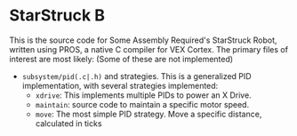 # StarStruck B

This is the source code for Some Assembly Required's StarStruck Robot, written using PROS, a native C compiler for VEX Cortex. The primary files of interest are most likely: (Some of these are not implemented)
  - `subsystem/pid(.c|.h)` and strategies. This is a generalized PID implementation, with several strategies implemented:
    - `xdrive`: This implements multiple PIDs to power an X Drive.
    - `maintain`: source code to maintain a specific motor speed.
    - `move`: The most simple PID strategy. Move a specific distance, calculated in ticks
